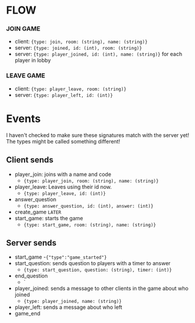 # FLOW

### JOIN GAME
- client: `{type: join, room: (string), name: (string)}`
- server: `{type: joined, id: (int), room: (string)}`
- server: `{type: player_joined, id: (int), name: (string)}` for each player in lobby

### LEAVE GAME
- client: `{type: player_leave, room: (string)}`
- server: `{type: player_left, id: (int)}`

# Events
I haven't checked to make sure these signatures match with the server yet!
The types might be called something different!

## Client sends
- player_join: joins with a name and code
    - `{type: player_join, room: (string), name: (string)}`
- player_leave: Leaves using their id now.
    - `{type: player_leave, id: (int)}`
- answer_question
    - `{type: answer_question, id: (int), answer: (int)}`
- create_game `LATER`
- start_game: starts the game
    - `{type: start_game, room: (string), name: (string)}`
## Server sends
- start_game
    -`{"type":"game_started"}`
- start_question: sends question to players with a timer to answer
    - `{type: start_question, question: (string), timer: (int)}`
- end_question
    - `
- player_joined: sends a message to other clients in the game about who joined
    - `{type: player_joined, name: (string)}`
- player_left: sends a message about who left
- game_end
